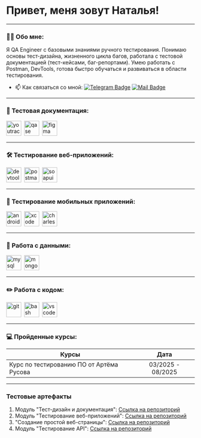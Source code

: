 # Привет, меня зовут Наталья!

---

### 👨‍💻 Обо мне:

Я QA Engineer с базовыми знаниями ручного тестирования. Понимаю основы тест-дизайна, жизненного цикла багов, работала с тестовой документацией (тест-кейсами, баг-репортами). Умею работать с Postman, DevTools, готова быстро обучаться и развиваться в области тестирования.

- 📫 Как связаться со мной:
[![Telegram Badge](https://img.shields.io/badge/-Telegram-blue?style=flat&logo=Telegram&logoColor=white)](https://t.me/Nadinbra22) [![Mail Badge](https://img.shields.io/badge/-Mail.ru-blue?style=flat)](mailto:nadinbra@mail.ru)

---

### 📁 Тестовая документация:

<div>
  <img src="https://upload.wikimedia.org/wikipedia/commons/thumb/8/8d/YouTrack_Icon.svg/1024px-YouTrack_Icon.svg.png?20200803082248" title="youtrack" alt="youtrack" width="40" height="40"/>&nbsp
  <img src="https://luna1.co/eb0187.png" title="qase" alt="qase" width="40" height="40"/>&nbsp
  <img src="https://cdn.jsdelivr.net/gh/devicons/devicon/icons/figma/figma-original.svg" title="figma" alt="figma" width="40" height="40"/>&nbsp
</div>

---

### 🛠 Тестирование веб-приложений:

<div>
  <img src="https://d33wubrfki0l68.cloudfront.net/38b5c953a4667366685d55db55d057c86db1fc54/a0fdc/static/acae6b24d940347661ca901ea07f47c1/chrome-dev-logo-icon.png" title="devtools" alt="devtools" width="40" height="40"/>&nbsp
  <img src="https://www.svgrepo.com/show/354202/postman-icon.svg" title="postman" alt="postman" width="40" height="40"/>&nbsp
  <img src="https://static0.smartbear.co/smartbearbrand/media/images/home/soapui-icon.svg" title="soapui" alt="soapui" width="40" height="40"/>&nbsp
</div>

---

### 📱 Тестирование мобильных приложений:

<div>
  <img src="https://cdn.jsdelivr.net/gh/devicons/devicon/icons/androidstudio/androidstudio-original.svg" title="android-studio" alt="android-studio" width="40" height="40"/>&nbsp
  <img src="https://cdn.jsdelivr.net/gh/devicons/devicon/icons/xcode/xcode-original.svg" title="xcode" alt="xcode" width="40" height="40"/>&nbsp
  <img src="https://cdn.icon-icons.com/icons2/3053/PNG/512/charles_proxy_macos_bigsur_icon_190302.png" title="charles-proxy" alt="charles-proxy" width="40" height="40"/>&nbsp
</div>


---

### 💾 Работа с данными:

<div>
  <img src="https://cdn.jsdelivr.net/gh/devicons/devicon/icons/mysql/mysql-original.svg" title="mysql" alt="mysql" width="40" height="40"/>&nbsp
  <img src="https://cdn.jsdelivr.net/gh/devicons/devicon/icons/mongodb/mongodb-original.svg" title="mongodb" alt="mongodb" width="40" height="40"/>&nbsp
</div>

---

### ✏️ Работа с кодом:

<div>
  <img src="https://cdn.jsdelivr.net/gh/devicons/devicon/icons/git/git-original.svg" title="git" alt="git" width="40" height="40"/>&nbsp
  <img src="https://upload.wikimedia.org/wikipedia/commons/thumb/4/4b/Bash_Logo_Colored.svg/1024px-Bash_Logo_Colored.svg.png?20180723054350" title="bash" alt="bash" width="40" height="40"/>&nbsp
  <img src="https://cdn.jsdelivr.net/gh/devicons/devicon/icons/vscode/vscode-original.svg" title="vscode" alt="vscode" width="40" height="40"/>&nbsp
  
</div>

---

### 💻 Пройденные курсы:

| Курсы                                                           | Дата              |
| ----------------------------------------------------------------| :---------------: |
| Курс по тестированию ПО от Артёма Русова                        | 03/2025 - 08/2025 |

---

### Тестовые артефакты

1. Модуль "Тест-дизайн и документация": [Ссылка на репозиторий](https://github.com/Natalia2828/design_test_techniques)
2. Модуль "Тестирование веб-приложений": [Ссылка на репозиторий](https://github.com/Natalia2828/testing-web-applications)
3. "Создание простой веб-страницы": [Ссылка на репозиторий](https://github.com/Natalia2828/html-css-portfolio)
4. Модуль "Тестирование API": [Ссылка на репозиторий](https://github.com/Natalia2828/api-testing)



